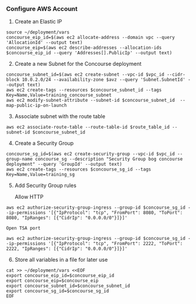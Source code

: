 ### Configure AWS Account

1. Create an Elastic IP 
```
source ~/deployment/vars
concourse_eip_id=$(aws ec2 allocate-address --domain vpc --query 'AllocationId' --output text)
concourse_eip=$(aws ec2 describe-addresses --allocation-ids $concourse_eip_id --query 'Addresses[].PublicIp' --output text)
```

2. Create a new Subnet for the Concourse deployment
```
concourse_subnet_id=$(aws ec2 create-subnet --vpc-id $vpc_id --cidr-block 10.0.2.0/24 --availability-zone $avz --query 'Subnet.SubnetId' --output text)
aws ec2 create-tags --resources $concourse_subnet_id --tags Key=Name,Value=training_concourse_subnet
aws ec2 modify-subnet-attribute --subnet-id $concourse_subnet_id  --map-public-ip-on-launch
```

3. Associate subnet with the route table
```
aws ec2 associate-route-table --route-table-id $route_table_id --subnet-id $concourse_subnet_id
```

4. Create a Security Group
```
concourse_sg_id=$(aws ec2 create-security-group --vpc-id $vpc_id --group-name concourse_sg --description "Security Group bog concourse deployment" --query 'GroupId' --output text)
aws ec2 create-tags --resources $concourse_sg_id --tags Key=Name,Value=training_sg
```

5. Add Security Group rules

    Allow HTTP 
```
aws ec2 authorize-security-group-ingress --group-id $concourse_sg_id --ip-permissions '[{"IpProtocol": "tcp", "FromPort": 8080, "ToPort": 8080, "IpRanges": [{"CidrIp": "0.0.0.0/0"}]}]'
```

    Open TSA port 
```
aws ec2 authorize-security-group-ingress --group-id $concourse_sg_id --ip-permissions '[{"IpProtocol": "tcp", "FromPort": 2222, "ToPort": 2222, "IpRanges": [{"CidrIp": "0.0.0.0/0"}]}]'
```

6. Store all variables in a file for later use
```
cat >> ~/deployment/vars <<EOF
export concourse_eip_id=$concourse_eip_id
export concourse_eip=$concourse_eip
export concourse_subnet_id=$concourse_subnet_id
export concourse_sg_id=$concourse_sg_id
EOF
```
